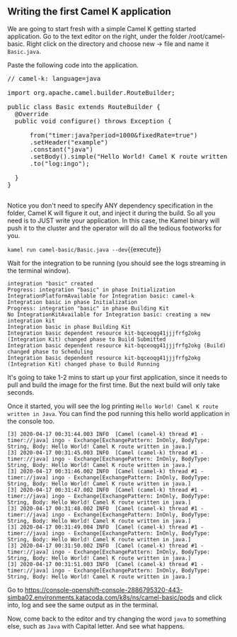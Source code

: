 ## Writing the first Camel K application
We are going to start fresh with a simple Camel K getting started application. Go to the text editor on the right, under the folder /root/camel-basic. Right click on the directory and choose new -> file and name it `Basic.java`.

Paste the following code into the application.

<pre class="file" data-filename="Basic.java" data-target="replace">
// camel-k: language=java

import org.apache.camel.builder.RouteBuilder;

public class Basic extends RouteBuilder {
  @Override
  public void configure() throws Exception {

      from("timer:java?period=1000&fixedRate=true")
      .setHeader("example")
      .constant("java")
      .setBody().simple("Hello World! Camel K route written in ${header.example}.")
      .to("log:ingo");

  }
}

</pre>

Notice you don't need to specify ANY dependency specification in the folder, Camel K will figure it out, and inject it during the build. So all you need is to JUST write your application. In this case, the Kamel binary will push it to the cluster and the operator will do all the tedious footworks for you.

``kamel run camel-basic/Basic.java --dev``{{execute}}

Wait for the integration to be running (you should see the logs streaming in the terminal window).
```
integration "basic" created
Progress: integration "basic" in phase Initialization
IntegrationPlatformAvailable for Integration basic: camel-k
Integration basic in phase Initialization
Progress: integration "basic" in phase Building Kit
No IntegrationKitAvailable for Integration basic: creating a new integration kit
Integration basic in phase Building Kit
Integration basic dependent resource kit-bqceoqg41jjjfrfg2okg (Integration Kit) changed phase to Build Submitted
Integration basic dependent resource kit-bqceoqg41jjjfrfg2okg (Build) changed phase to Scheduling
Integration basic dependent resource kit-bqceoqg41jjjfrfg2okg (Integration Kit) changed phase to Build Running
```

It's going to take 1-2 mins to start up your first application, since it needs to pull and build the image for the first time. But the next build will only take seconds.

Once it started, you will see the log printing `Hello World! Camel K route written in Java`. You can find the pod running this hello world application in the console too.

```
[3] 2020-04-17 00:31:44.003 INFO  [Camel (camel-k) thread #1 - timer://java] ingo - Exchange[ExchangePattern: InOnly, BodyType: String, Body: Hello World! Camel K route written in java.]
[3] 2020-04-17 00:31:45.003 INFO  [Camel (camel-k) thread #1 - timer://java] ingo - Exchange[ExchangePattern: InOnly, BodyType: String, Body: Hello World! Camel K route written in java.]
[3] 2020-04-17 00:31:46.002 INFO  [Camel (camel-k) thread #1 - timer://java] ingo - Exchange[ExchangePattern: InOnly, BodyType: String, Body: Hello World! Camel K route written in java.]
[3] 2020-04-17 00:31:47.002 INFO  [Camel (camel-k) thread #1 - timer://java] ingo - Exchange[ExchangePattern: InOnly, BodyType: String, Body: Hello World! Camel K route written in java.]
[3] 2020-04-17 00:31:48.002 INFO  [Camel (camel-k) thread #1 - timer://java] ingo - Exchange[ExchangePattern: InOnly, BodyType: String, Body: Hello World! Camel K route written in java.]
[3] 2020-04-17 00:31:49.004 INFO  [Camel (camel-k) thread #1 - timer://java] ingo - Exchange[ExchangePattern: InOnly, BodyType: String, Body: Hello World! Camel K route written in java.]
[3] 2020-04-17 00:31:50.002 INFO  [Camel (camel-k) thread #1 - timer://java] ingo - Exchange[ExchangePattern: InOnly, BodyType: String, Body: Hello World! Camel K route written in java.]
[3] 2020-04-17 00:31:51.003 INFO  [Camel (camel-k) thread #1 - timer://java] ingo - Exchange[ExchangePattern: InOnly, BodyType: String, Body: Hello World! Camel K route written in java.]
```

Go to  https://console-openshift-console-2886795320-443-simba02.environments.katacoda.com/k8s/ns/camel-basic/pods and click into, log and see the same output as in the terminal.


Now, come back to the editor and try changing the word `java` to something else, such as `Java` with Capital letter. And see what happens.   

